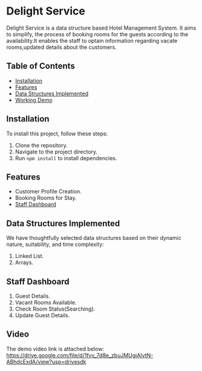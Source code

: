 # Delight Service
Delight Service is a data structure based Hotel Management System. It aims to simplify, the process of booking rooms for the guests according to the availability.It enables the staff to optain information regarding vacate rooms,updated details about the customers.


## Table of Contents
- [Installation](#installation)
- [Features](#features)
- [Data Structures Implemented](#data-structures-implemented)
- [Working Demo](#Video)
## Installation
To install this project, follow these steps:

1.  Clone the repository.
2. Navigate to the project directory.
3. Run `npm install` to install dependencies.
## Features
- Customer Profile Creation.
- Booking Rooms for Stay.
- [Staff Dashboard](#student-dashboard)

## Data  Structures Implemented
We have thoughtfully selected data structures based on their dynamic nature, suitability, and time complexity:
1. Linked List.
2. Arrays.
## Staff Dashboard
1. Guest Details.
2. Vacant Rooms Available.
3. Check Room Status(Searching).
4. Update Guest Details.
## Video
The demo video link is attached below:
https://drive.google.com/file/d/1fvv_7d8e_zbuJMUgiAIvtN-ABhdcExdA/view?usp=drivesdk
